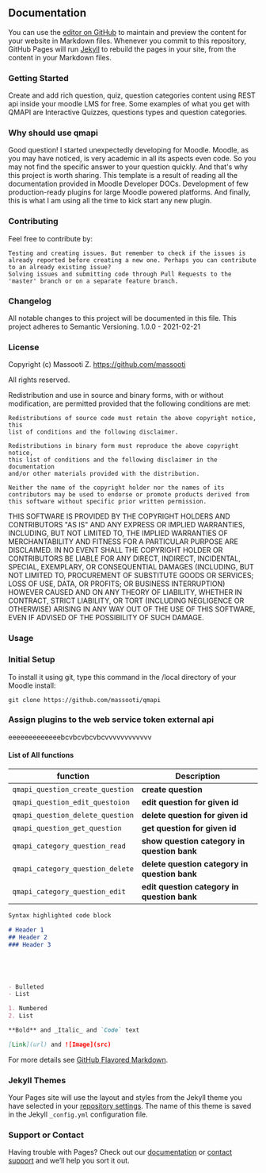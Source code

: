 ## Documentation
You can use the [editor on GitHub](https://github.com/massooti/qmapi/edit/gh-pages/docs/index.md) to maintain and preview the content for your website in Markdown files.
Whenever you commit to this repository, GitHub Pages will run [Jekyll](https://jekyllrb.com/) to rebuild the pages in your site, from the content in your Markdown files.

### Getting Started
Create and add rich question, quiz, question categories content using REST api inside your moodle LMS for free. Some examples of what you get with QMAPI are Interactive Quizzes, questions types and question categories.
### Why should use qmapi
Good question! I started unexpectedly developing for Moodle. Moodle, as you may have noticed, is very academic in all its aspects even code. So you may not find the specific answer to your question quickly. And that's why this project is worth sharing. This template is a result of reading all the documentation provided in Moodle Developer DOCs. Development of few production-ready plugins for large Moodle powered platforms. And finally, this is what I am using all the time to kick start any new plugin.

### Contributing
Feel free to contribute by:

    
    Testing and creating issues. But remember to check if the issues is already reported before creating a new one. Perhaps you can contribute to an already existing issue?
    Solving issues and submitting code through Pull Requests to the 'master' branch or on a separate feature branch.
    
### Changelog
All notable changes to this project will be documented in this file.
This project adheres to Semantic Versioning.
1.0.0 - 2021-02-21

### License
Copyright (c) Massooti Z. https://github.com/massooti

All rights reserved.

Redistribution and use in source and binary forms, with or without
modification, are permitted provided that the following conditions are met:

    Redistributions of source code must retain the above copyright notice, this
    list of conditions and the following disclaimer.

    Redistributions in binary form must reproduce the above copyright notice,
    this list of conditions and the following disclaimer in the documentation
    and/or other materials provided with the distribution.

    Neither the name of the copyright holder nor the names of its
    contributors may be used to endorse or promote products derived from
    this software without specific prior written permission.

THIS SOFTWARE IS PROVIDED BY THE COPYRIGHT HOLDERS AND CONTRIBUTORS "AS IS"
AND ANY EXPRESS OR IMPLIED WARRANTIES, INCLUDING, BUT NOT LIMITED TO, THE
IMPLIED WARRANTIES OF MERCHANTABILITY AND FITNESS FOR A PARTICULAR PURPOSE ARE
DISCLAIMED. IN NO EVENT SHALL THE COPYRIGHT HOLDER OR CONTRIBUTORS BE LIABLE
FOR ANY DIRECT, INDIRECT, INCIDENTAL, SPECIAL, EXEMPLARY, OR CONSEQUENTIAL
DAMAGES (INCLUDING, BUT NOT LIMITED TO, PROCUREMENT OF SUBSTITUTE GOODS OR
SERVICES; LOSS OF USE, DATA, OR PROFITS; OR BUSINESS INTERRUPTION) HOWEVER
CAUSED AND ON ANY THEORY OF LIABILITY, WHETHER IN CONTRACT, STRICT LIABILITY,
OR TORT (INCLUDING NEGLIGENCE OR OTHERWISE) ARISING IN ANY WAY OUT OF THE USE
OF THIS SOFTWARE, EVEN IF ADVISED OF THE POSSIBILITY OF SUCH DAMAGE.

### Usage 
### Initial Setup
To install it using git, type this command in the /local directory of your Moodle install:
```
git clone https://github.com/massooti/qmapi
```
### Assign plugins to the web service token external api
eeeeeeeeeeeeebcvbcvbcvbcvvvvvvvvvvvv

#### List of All functions 
| function | Description |
| --- | --- |
| `qmapi_question_create_question` | **create question**|
| `qmapi_question_edit_questoion`  | **edit question for given id**|
| `qmapi_question_delete_question` | **delete question for given id**|
| `qmapi_question_get_question`    | **get question for given id**|
| `qmapi_category_question_read`   | **show question category in question bank**|
| `qmapi_category_question_delete` | **delete question category in question bank**|
| `qmapi_category_question_edit`   | **edit question category in question bank**|

```markdown
Syntax highlighted code block

# Header 1
## Header 2
### Header 3





- Bulleted
- List

1. Numbered
2. List

**Bold** and _Italic_ and `Code` text

[Link](url) and ![Image](src)
```

For more details see [GitHub Flavored Markdown](https://guides.github.com/features/mastering-markdown/).

### Jekyll Themes

Your Pages site will use the layout and styles from the Jekyll theme you have selected in your [repository settings](https://github.com/massooti/qmapi/settings). The name of this theme is saved in the Jekyll `_config.yml` configuration file.

### Support or Contact

Having trouble with Pages? Check out our [documentation](https://docs.github.com/categories/github-pages-basics/) or [contact support](https://support.github.com/contact) and we’ll help you sort it out.
